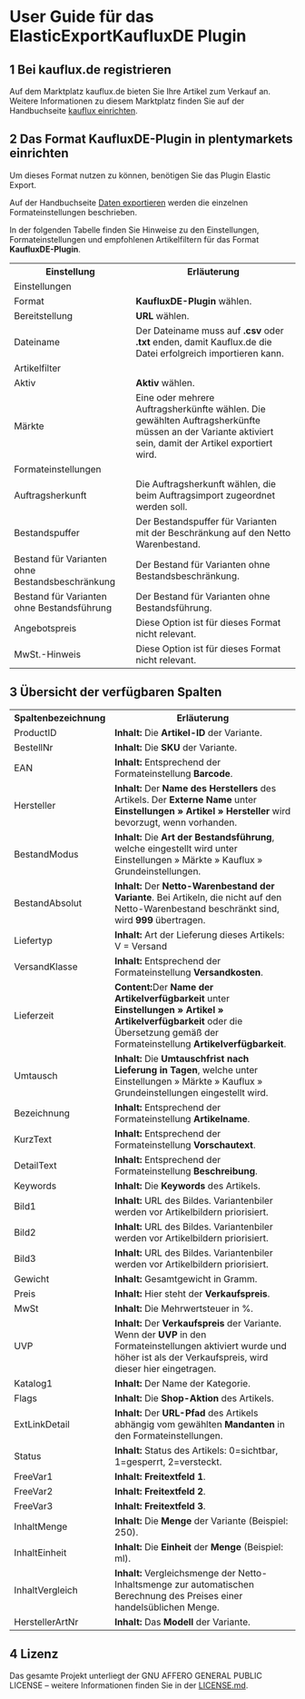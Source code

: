 
# User Guide für das ElasticExportKaufluxDE Plugin

<div class="container-toc"></div>

## 1 Bei kauflux.de registrieren

Auf dem Marktplatz kauflux.de bieten Sie Ihre Artikel zum Verkauf an. Weitere Informationen zu diesem Marktplatz finden Sie auf der Handbuchseite [kauflux einrichten](https://www.plentymarkets.eu/handbuch/multi-channel/kauflux/).

## 2 Das Format KaufluxDE-Plugin in plentymarkets einrichten

Um dieses Format nutzen zu können, benötigen Sie das Plugin Elastic Export.

Auf der Handbuchseite [Daten exportieren](https://www.plentymarkets.eu/handbuch/datenaustausch/daten-exportieren/#4) werden die einzelnen Formateinstellungen beschrieben.

In der folgenden Tabelle finden Sie Hinweise zu den Einstellungen, Formateinstellungen und empfohlenen Artikelfiltern für das Format **KaufluxDE-Plugin**.
<table>
    <tr>
        <th>
            Einstellung
        </th>
        <th>
            Erläuterung
        </th>
    </tr>
    <tr>
        <td class="th" colspan="2">
            Einstellungen
        </td>
    </tr>
    <tr>
        <td>
            Format
        </td>
        <td>
            <b>KaufluxDE-Plugin</b> wählen.
        </td>        
    </tr>
    <tr>
        <td>
            Bereitstellung
        </td>
        <td>
            <b>URL</b> wählen.
        </td>        
    </tr>
    <tr>
        <td>
            Dateiname
        </td>
        <td>
            Der Dateiname muss auf <b>.csv</b> oder <b>.txt</b> enden, damit Kauflux.de die Datei erfolgreich importieren kann.
        </td>        
    </tr>
    <tr>
        <td class="th" colspan="2">
            Artikelfilter
        </td>
    </tr>
    <tr>
        <td>
            Aktiv
        </td>
        <td>
            <b>Aktiv</b> wählen.
        </td>        
    </tr>
    <tr>
        <td>
            Märkte
        </td>
        <td>
            Eine oder mehrere Auftragsherkünfte wählen. Die gewählten Auftragsherkünfte müssen an der Variante aktiviert sein, damit der Artikel exportiert wird.
        </td>        
    </tr>
    <tr>
        <td class="th" colspan="2">
            Formateinstellungen
        </td>
    </tr>
    <tr>
        <td>
            Auftragsherkunft
        </td>
        <td>
            Die Auftragsherkunft wählen, die beim Auftragsimport zugeordnet werden soll.
        </td>        
    </tr>
    <tr>
    	<td>
    		Bestandspuffer
    	</td>
    	<td>
    		Der Bestandspuffer für Varianten mit der Beschränkung auf den Netto Warenbestand.
    	</td>        
    </tr>
    <tr>
    	<td>
    		Bestand für Varianten ohne Bestandsbeschränkung
    	</td>
    	<td>
    		Der Bestand für Varianten ohne Bestandsbeschränkung.
    	</td>        
    </tr>
    <tr>
    	<td>
    		Bestand für Varianten ohne Bestandsführung
    	</td>
    	<td>
    		Der Bestand für Varianten ohne Bestandsführung.
    	</td>        
    </tr>
    <tr>
        <td>
            Angebotspreis
        </td>
        <td>
            Diese Option ist für dieses Format nicht relevant.
        </td>        
    </tr>
    <tr>
        <td>
            MwSt.-Hinweis
        </td>
        <td>
            Diese Option ist für dieses Format nicht relevant.
        </td>        
    </tr>
</table>


## 3 Übersicht der verfügbaren Spalten

<table>
    <tr>
        <th>
            Spaltenbezeichnung
        </th>
        <th>
            Erläuterung
        </th>
    </tr>
    <tr>
		<td>
			ProductID
		</td>
		<td>
			<b>Inhalt:</b> Die <b>Artikel-ID</b> der Variante.
		</td>        
	</tr>
    <tr>
		<td>
			BestellNr
		</td>
		<td>
			<b>Inhalt:</b> Die <b>SKU</b> der Variante.
		</td>        
	</tr>
	<tr>
		<td>
			EAN
		</td>
		<td>
			<b>Inhalt:</b> Entsprechend der Formateinstellung <b>Barcode</b>.
		</td>        
	</tr>
	<tr>
		<td>
			Hersteller
		</td>
		<td>
			<b>Inhalt:</b> Der <b>Name des Herstellers</b> des Artikels. Der <b>Externe Name</b> unter <b>Einstellungen » Artikel » Hersteller</b> wird bevorzugt, wenn vorhanden.
		</td>        
	</tr>
	<tr>
		<td>
			BestandModus
		</td>
		<td>
			<b>Inhalt:</b> Die <b>Art der Bestandsführung</b>, welche eingestellt wird unter Einstellungen » Märkte » Kauflux » Grundeinstellungen.
		</td>        
	</tr>
	<tr>
		<td>
			BestandAbsolut
		</td>
		<td>
			<b>Inhalt:</b> Der <b>Netto-Warenbestand der Variante</b>. Bei Artikeln, die nicht auf den Netto-Warenbestand beschränkt sind, wird <b>999</b> übertragen.
		</td>        
	</tr>
	<tr>
		<td>
			Liefertyp
		</td>
		<td>
			<b>Inhalt:</b> Art der Lieferung dieses Artikels: V = Versand
		</td>
	</tr>
	<tr>
		<td>
			VersandKlasse
		</td>
		<td>
			<b>Inhalt:</b> Entsprechend der Formateinstellung <b>Versandkosten</b>.
		</td>        
	</tr>
	<tr>
		<td>
			Lieferzeit
		</td>
		<td>
			<b>Content:</b>Der <b>Name der Artikelverfügbarkeit</b> unter <b>Einstellungen » Artikel » Artikelverfügbarkeit</b> oder die Übersetzung gemäß der Formateinstellung <b>Artikelverfügbarkeit</b>.
		</td>        
	</tr>
	<tr>
		<td>
			Umtausch
		</td>
		<td>
			<b>Inhalt:</b> Die <b>Umtauschfrist nach Lieferung in Tagen</b>, welche unter Einstellungen » Märkte » Kauflux » Grundeinstellungen eingestellt wird.
		</td>        
	</tr>
	<tr>
		<td>
			Bezeichnung
		</td>
		<td>
			<b>Inhalt:</b> Entsprechend der Formateinstellung <b>Artikelname</b>.
		</td>        
	</tr>
	<tr>
		<td>
			KurzText
		</td>
		<td>
			<b>Inhalt:</b> Entsprechend der Formateinstellung <b>Vorschautext</b>.
		</td>        
	</tr>
	<tr>
		<td>
			DetailText
		</td>
		<td>
			<b>Inhalt:</b> Entsprechend der Formateinstellung <b>Beschreibung</b>.
		</td>        
	</tr>
	<tr>
		<td>
			Keywords
		</td>
		<td>
			<b>Inhalt:</b> Die <b>Keywords</b> des Artikels.
		</td>        
	</tr>
	<tr>
		<td>
			Bild1
		</td>
		<td>
			<b>Inhalt:</b> URL des Bildes. Variantenbiler werden vor Artikelbildern priorisiert.
		</td>        
	</tr>
	<tr>
		<td>
			Bild2
		</td>
		<td>
			<b>Inhalt:</b> URL des Bildes. Variantenbiler werden vor Artikelbildern priorisiert.
		</td>        
	</tr>
	<tr>
		<td>
			Bild3
		</td>
		<td>
			<b>Inhalt:</b> URL des Bildes. Variantenbiler werden vor Artikelbildern priorisiert.
		</td>        
	</tr>
	<tr>
		<td>
			Gewicht
		</td>
		<td>
			<b>Inhalt:</b> Gesamtgewicht in Gramm.
		</td>        
	</tr>
	<tr>
		<td>
			Preis
		</td>
		<td>
			<b>Inhalt:</b> Hier steht der <b>Verkaufspreis</b>.
		</td>        
	</tr>
	<tr>
		<td>
			MwSt
		</td>
		<td>
			<b>Inhalt:</b> Die Mehrwertsteuer in %.
		</td>        
	</tr>
	<tr>
		<td>
			UVP
		</td>
		<td>
			<b>Inhalt:</b> Der <b>Verkaufspreis</b> der Variante. Wenn der <b>UVP</b> in den Formateinstellungen aktiviert wurde und höher ist als der Verkaufspreis, wird dieser hier eingetragen.
		</td>        
	</tr>
	<tr>
		<td>
			Katalog1
		</td>
		<td>
			<b>Inhalt:</b> Der Name der Kategorie.
		</td>        
	</tr>
	<tr>
		<td>
			Flags
		</td>
		<td>
			<b>Inhalt:</b> Die <b>Shop-Aktion</b> des Artikels.
		</td>        
	</tr>
	<tr>
		<td>
			ExtLinkDetail
		</td>
		<td>
			<b>Inhalt:</b> Der <b>URL-Pfad</b> des Artikels abhängig vom gewählten <b>Mandanten</b> in den Formateinstellungen.
		</td>        
	</tr>
	<tr>
		<td>
			Status
		</td>
		<td>
			<b>Inhalt:</b> Status des Artikels: 0=sichtbar, 1=gesperrt, 2=versteckt.
		</td>        
	</tr>
	<tr>
		<td>
			FreeVar1
		</td>
		<td>
			<b>Inhalt:</b> <b>Freitextfeld 1</b>.
		</td>        
	</tr>
    <tr>
		<td>
			FreeVar2
		</td>
		<td>
			<b>Inhalt:</b> <b>Freitextfeld 2</b>.
		</td>        
	</tr>
    <tr>
		<td>
			FreeVar3
		</td>
		<td>
			<b>Inhalt:</b> <b>Freitextfeld 3</b>.
		</td>        
	</tr>
	<tr>
		<td>
			InhaltMenge
		</td>
		<td>
			<b>Inhalt:</b> Die <b>Menge</b> der Variante (Beispiel: 250).
		</td>        
	</tr>
	<tr>
		<td>
			InhaltEinheit
		</td>
		<td>
			<b>Inhalt:</b> Die <b>Einheit</b> der <b>Menge</b> (Beispiel: ml).
		</td>        
	</tr>
	<tr>
		<td>
			InhaltVergleich
		</td>
		<td>
			<b>Inhalt:</b> Vergleichsmenge der Netto-Inhaltsmenge zur automatischen Berechnung des Preises einer handelsüblichen Menge.
		</td>        
	</tr>
	<tr>
		<td>
			HerstellerArtNr
		</td>
		<td>
			<b>Inhalt:</b> Das <b>Modell</b> der Variante.
		</td>        
	</tr>
</table>

## 4 Lizenz

Das gesamte Projekt unterliegt der GNU AFFERO GENERAL PUBLIC LICENSE – weitere Informationen finden Sie in der [LICENSE.md](https://github.com/plentymarkets/plugin-elastic-export-kauflux-de/blob/master/LICENSE.md).

